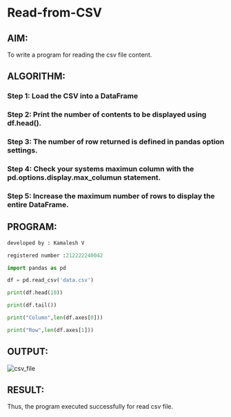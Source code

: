 # Read-from-CSV

## AIM:
To write a program for reading the csv file content.

## ALGORITHM:
### Step 1: Load the CSV into a DataFrame
### Step 2: Print the number of contents to be displayed using df.head().
### Step 3: The number of row returned is defined in pandas option settings.
### Step 4: Check your systems maximun column with the pd.options.display.max_columun statement.
### Step 5: Increase the maximum number of rows to display the entire DataFrame.

## PROGRAM:
```python
developed by : Kamalesh V

registered number :212222240042

import pandas as pd

df = pd.read_csv('data.csv')

print(df.head(10))

print(df.tail())

print("Column",len(df.axes[0]))

print("Row",len(df.axes[1]))
```
## OUTPUT:
![csv_file](https://user-images.githubusercontent.com/121215739/214855848-6fcc8ff9-7add-45b2-bc41-337834c7a895.png)

## RESULT:
Thus, the program executed successfully for read csv file.
